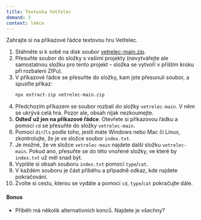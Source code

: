 ```yaml
---
title: Textovka Vetřelec
demand: 3
context: lekce
---
```


Zahrajte si na příkazové řádce textovou hru Vetřelec.

1. Stáhněte si k sobě na disk soubor [vetrelec-main.zip](https://github.com/Czechitas-podklady-WEB/vetrelec/archive/refs/heads/main.zip).
1. Přesuňte soubor do složky s vašimi projekty (nevytvářejte ale samostatnou složku pro tento projekt – složka se vytvoří v příštím kroku při rozbalení ZIPu).
1. V příkazové řádce se přesuňte do složky, kam jste přesunuli soubor, a spusťte příkaz:
   ```sh
   npx extract-zip vetrelec-main.zip
   ```
1. Předchozím příkazem se soubor rozbalí do složky `vetrelec-main`. V něm se ukrývá celá hra. Pozor ale, obsah nijak nezkoumejte.
1. **Odteď už jen na příkazové řádce**. Otevřete si příkazovou řádku a pomocí `cd` se přesuňte do složky `vetrelec-main`.
1. Pomocí `dir`/`ls` podle toho, jestli máte Windows nebo Mac či Linux, zkontrolujte, že je ve složce soubor `index.txt`.
1. Je možné, že ve složce `vetrelec-main` najdete další složku `vetrelec-main`. Pokud ano, přesuňte se do této vnořené složky, ve které by `index.txt` už měl snad být.
1. Vypište si obsah souboru `index.txt` pomocí `type`/`cat`.
1. V každém souboru je část příběhu a případně odkaz, kde najdete pokračování.
1. Zvolte si cestu, kterou se vydáte a pomocí `cd`, `type`/`cat` pokračujte dále.

#### Bonus

- Příběh má několik alternativních konců. Najdete je všechny?
